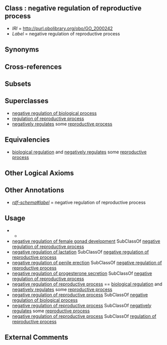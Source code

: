 
## Class : negative regulation of reproductive process

 * *IRI* = http://purl.obolibrary.org/obo/GO_2000242
 * *Label* = negative regulation of reproductive process

## Synonyms


## Cross-references


## Subsets


## Superclasses

 * [negative regulation of biological process](../../GO/19/GO_0048519.md)
 * [regulation of reproductive process](../../GO/41/GO_2000241.md)
 * [negatively regulates](../../RO/12/RO_0002212.md) some [reproductive process](../../GO/14/GO_0022414.md)

## Equivalencies

 * [biological regulation](../../GO/07/GO_0065007.md) and [negatively regulates](../../RO/12/RO_0002212.md) some [reproductive process](../../GO/14/GO_0022414.md)

## Other Logical Axioms


## Other Annotations

 * *[rdf-schema#label](../../el/rdf-schema#label.md)* = negative regulation of reproductive process

## Usage

 * -
 * [negative regulation of female gonad development](../../GO/95/GO_2000195.md) SubClassOf [negative regulation of reproductive process](../../GO/42/GO_2000242.md)
 * [negative regulation of lactation](../../GO/88/GO_1903488.md) SubClassOf [negative regulation of reproductive process](../../GO/42/GO_2000242.md)
 * [negative regulation of penile erection](../../GO/07/GO_0060407.md) SubClassOf [negative regulation of reproductive process](../../GO/42/GO_2000242.md)
 * [negative regulation of progesterone secretion](../../GO/71/GO_2000871.md) SubClassOf [negative regulation of reproductive process](../../GO/42/GO_2000242.md)
 * [negative regulation of reproductive process](../../GO/42/GO_2000242.md) == [biological regulation](../../GO/07/GO_0065007.md) and [negatively regulates](../../RO/12/RO_0002212.md) some [reproductive process](../../GO/14/GO_0022414.md)
 * [negative regulation of reproductive process](../../GO/42/GO_2000242.md) SubClassOf [negative regulation of biological process](../../GO/19/GO_0048519.md)
 * [negative regulation of reproductive process](../../GO/42/GO_2000242.md) SubClassOf [negatively regulates](../../RO/12/RO_0002212.md) some [reproductive process](../../GO/14/GO_0022414.md)
 * [negative regulation of reproductive process](../../GO/42/GO_2000242.md) SubClassOf [regulation of reproductive process](../../GO/41/GO_2000241.md)

## External Comments

